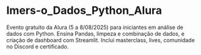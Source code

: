 # Imers-o_Dados_Python_Alura
Evento gratuito da Alura (5 a 8/08/2025) para iniciantes em análise de dados com Python. Ensina Pandas, limpeza e combinação de dados, e criação de dashboard com Streamlit. Inclui masterclass, lives, comunidade no Discord e certificado.
